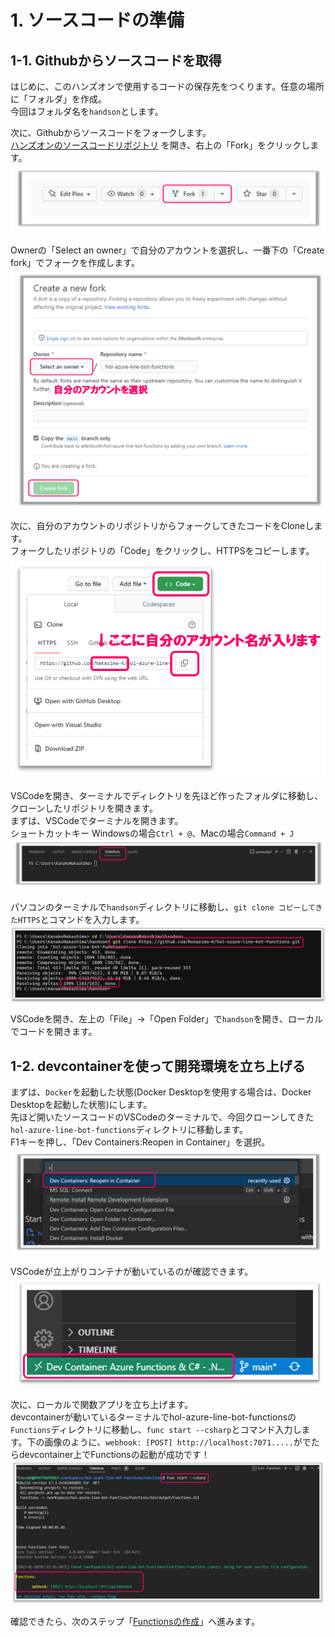 # 1. ソースコードの準備
## 1-1. Githubからソースコードを取得
はじめに、このハンズオンで使用するコードの保存先をつくります。任意の場所に「フォルダ」を作成。  
今回はフォルダ名を`handson`とします。


次に、Githubからソースコードをフォークします。  
[ハンズオンのソースコードリポジトリ](https://github.com/alterbooth/hol-azure-line-bot-functions) を開き、右上の「Fork」をクリックします。
![ソースコードの準備1](images/preparing_source_1.png)


Ownerの「Select an owner」で自分のアカウントを選択し、一番下の「Create fork」でフォークを作成します。
![ソースコードの準備2](images/preparing_source_2.png)


次に、自分のアカウントのリポジトリからフォークしてきたコードをCloneします。  
フォークしたリポジトリの「Code」をクリックし、HTTPSをコピーします。
![ソースコードの準備3](images/preparing_source_3.png)

VSCodeを開き、ターミナルでディレクトリを先ほど作ったフォルダに移動し、クローンしたリポジトリを開きます。  
まずは、VSCodeでターミナルを開きます。  
ショートカットキー Windowsの場合`Ctrl + @`、Macの場合`Command + J`
![ソースコードの準備6](images/preparing_source_6.png)

<!-- ターミナルで「cd 保存先のディレクトリ」(cd半角スペース)と入力し、handsonディレクトリに移動 -->
<!-- ![ソースコードの準備7](images/preparing_source_7.png) -->
パソコンのターミナルで`handson`ディレクトリに移動し、`git clone コピーしてきたHTTPS`とコマンドを入力します。
![ソースコードの準備8](images/preparing_source_8.png)

VSCodeを開き、左上の「File」→「Open Folder」で`handson`を開き、ローカルでコードを開きます。    
     
## 1-2. devcontainerを使って開発環境を立ち上げる
まずは、`Docker`を起動した状態(Docker Desktopを使用する場合は、Docker Desktopを起動した状態)にします。  
先ほど開いたソースコードのVSCodeのターミナルで、今回クローンしてきた`hol-azure-line-bot-functions`ディレクトリに移動します。  
F1キーを押し、「Dev Containers:Reopen in Container」を選択。
![devcontainer起動1](images/devcontainer_start_1.png)

VSCodeが立上がりコンテナが動いているのが確認できます。
![devcontainer起動2](images/devcontainer_start_2.png)

次に、ローカルで関数アプリを立ち上げます。   
devcontainerが動いているターミナルでhol-azure-line-bot-functionsの`Functions`ディレクトリに移動し、`func start --csharp`とコマンド入力します。下の画像のように、`webhook: [POST] http://localhost:7071.....`がでたらdevcontainer上でFunctionsの起動が成功です！
![devcontainer起動3](images/devcontainer_start_3.png)

確認できたら、次のステップ「[Functionsの作成](/docs/2-functions-create.md)」へ進みます。

